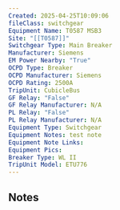 ```yaml
---
Created: 2025-04-25T10:09:06
fileClass: switchgear
Equipment Name: T0587 MSB3
Site: "[[T0587]]"
Switchgear Type: Main Breaker
Manufacturer: Siemens
EM Power Nearby: "True"
OCPD Type: Breaker
OCPD Manufacturer: Siemens
OCPD Rating: 2500A
TripUnit: CubicleBus
GF Relay: "False"
GF Relay Manufacturer: N/A
PL Relay: "False"
PL Relay Manufacturer: N/A
Equipment Type: Switchgear
Equipment Notes: test note
Equipment Note Links: 
Equipment Pics: 
Breaker Type: WL II
TripUnit Model: ETU776
---
```

## Notes